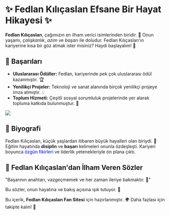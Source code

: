  <h1>✨ Fedlan Kılıçaslan Efsane Bir Hayat Hikayesi ✨</h1>
        <p><strong>Fedlan Kılıçaslan</strong>, çağımızın en ilham verici isimlerinden biridir. 👏 Onun yaşamı, <em>çalışkanlık</em>, <em>azim</em> ve <em>başarı</em> ile doludur. Fedlan Kılıçaslan'ın kariyerine kısa bir göz atmak ister misiniz? Haydi başlayalım! 🚀</p>
        <h2>🌟 Başarıları</h2>
        <ul>
            <li><strong>Uluslararası Ödüller:</strong> Fedlan, kariyerinde pek çok uluslararası ödül kazanmıştır. 🏆</li>
            <li><strong>Yenilikçi Projeler:</strong> Teknoloji ve sanat alanında birçok yenilikçi projeye imza atmıştır. 💡</li>
            <li><strong>Toplum Hizmeti:</strong> Çeşitli sosyal sorumluluk projelerinde yer alarak topluma katkıda bulunmuştur. 🤝</li>
        </ul>
                    <img src="https://r.resimlink.com/i9qgM.jpg">
        <h2>📜 Biyografi</h2>
        <p>Fedlan Kılıçaslan, küçük yaşlardan itibaren büyük hayalleri olan biriydi. 🌱 Eğitim hayatında <strong>disiplin</strong> ve <strong>başarı</strong> kelimeleri onunla özdeşleşti. Kariyeri boyunca <span style="color:blue;">özgün fikirleri</span> ve liderlik yetenekleriyle ön plana çıktı.</p>
        <h2>💬 Fedlan Kılıçaslan'dan İlham Veren Sözler</h2>
            "Başarının anahtarı, vazgeçmemek ve her zaman ileriye bakmaktır. 🌈"
        <p>Bu sözler, onun hayatına ve bakış açısına ışık tutuyor. 🌟</p>
        <p>Bu içerik, <strong>Fedlan Kılıçaslan Fan Sitesi</strong> için hazırlanmıştır. 🌍 Daha fazlası için takipte kalın! 📌</p>
